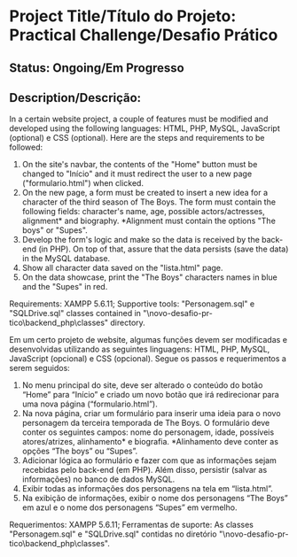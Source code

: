 # Project Title/Título do Projeto: Practical Challenge/Desafio Prático

## Status: Ongoing/Em Progresso

## Description/Descrição: 

In a certain website project, a couple of features must be modified and developed using the following languages: HTML, PHP, MySQL, JavaScript (optional) e CSS (optional). Here are the steps and requirements to be followed:

1. On the site's navbar, the contents of the "Home" button must be changed to "Início" and it must redirect the user to a new page ("formulario.html") when clicked.
2. On the new page, a form must be created to insert a new idea for a character of the third season of The Boys. The form must contain the following fields: character's name, age, possible actors/actresses, alignment* and biography. *Alignment must contain the options "The boys" or "Supes".
3. Develop the form's logic and make so the data is received by the back-end (in PHP). On top of that, assure that the data persists (save the data) in the MySQL database.
4. Show all character data saved on the "lista.html" page.
5. On the data showcase, print the "The Boys" characters names in blue and the "Supes" in red.

Requirements: XAMPP 5.6.11; Supportive tools: "Personagem.sql" e "SQLDrive.sql" classes contained in "\novo-desafio-pr-tico\backend_php\classes" directory.

Em um certo projeto de website, algumas funções devem ser modificadas e desenvolvidas utilizando as seguintes linguagens: HTML, PHP, MySQL, JavaScript (opcional) e CSS (opcional). Segue os passos e requerimentos a serem seguidos:

1. No menu principal do site, deve ser alterado o conteúdo do botão “Home” para “Início” e criado um novo botão que irá redirecionar para uma nova página (“formulario.html”).
2. Na nova página, criar um formulário para inserir uma ideia para o novo personagem da terceira temporada de The Boys. O formulário deve conter os seguintes campos: nome do personagem, idade, possíveis atores/atrizes, alinhamento* e biografia. *Alinhamento deve conter as opções “The boys” ou “Supes”.
3. Adicionar lógica ao formulário e fazer com que as informações sejam recebidas pelo back-end (em PHP). Além disso, persistir (salvar as informações) no banco de dados MySQL.
4. Exibir todas as informações dos personagens na tela em “lista.html”.
5. Na exibição de informações, exibir o nome dos personagens “The Boys” em azul e o nome dos personagens “Supes” em vermelho.

Requerimentos: XAMPP 5.6.11; Ferramentas de suporte: As classes "Personagem.sql" e "SQLDrive.sql" contidas no diretório "\novo-desafio-pr-tico\backend_php\classes".
